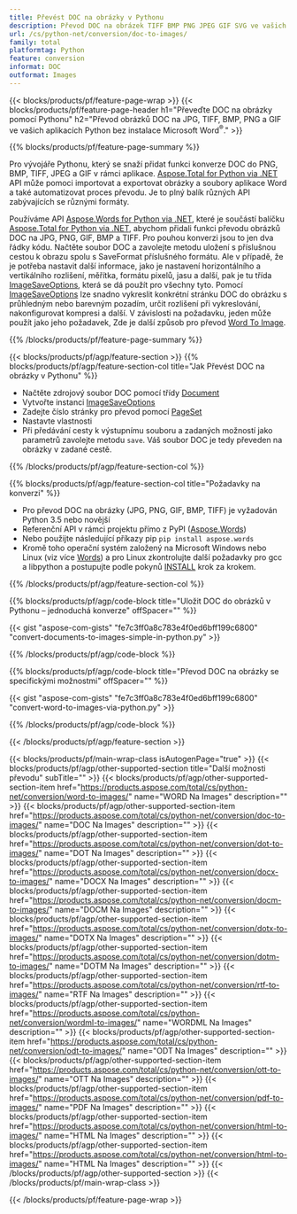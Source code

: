 ```yaml
---
title: Převést DOC na obrázky v Pythonu
description: Převod DOC na obrázek TIFF BMP PNG JPEG GIF SVG ve vašich aplikacích Python bez použití aplikace Microsoft Word 
url: /cs/python-net/conversion/doc-to-images/
family: total
platformtag: Python
feature: conversion
informat: DOC
outformat: Images
---
```

{{< blocks/products/pf/feature-page-wrap >}}
{{< blocks/products/pf/feature-page-header h1="Převeďte DOC na obrázky pomocí Pythonu" h2="Převod obrázků DOC na JPG, TIFF, BMP, PNG a GIF ve vašich aplikacích Python bez instalace Microsoft Word<sup>&reg;</sup>." >}}

{{% blocks/products/pf/feature-page-summary %}}

Pro vývojáře Pythonu, který se snaží přidat funkci konverze DOC do PNG, BMP, TIFF, JPEG a GIF v rámci aplikace. [Aspose.Total for Python via .NET](https://products.aspose.com/total/python-net/) API může pomoci importovat a exportovat obrázky a soubory aplikace Word a také automatizovat proces převodu. Je to plný balík různých API zabývajících se různými formáty. 

Používáme API [Aspose.Words for Python via .NET](https://products.aspose.com/words/python-net/), které je součástí balíčku [Aspose.Total for Python via .NET](https://products.aspose.com/total/python-net/), abychom přidali funkci převodu obrázků DOC na JPG, PNG, GIF, BMP a TIFF. Pro pouhou konverzi jsou to jen dva řádky kódu. Načtěte soubor DOC a zavolejte metodu uložení s příslušnou cestou k obrazu spolu s SaveFormat příslušného formátu. Ale v případě, že je potřeba nastavit další informace, jako je nastavení horizontálního a vertikálního rozlišení, měřítka, formátu pixelů, jasu a další, pak je tu třída [ImageSaveOptions](https://reference.aspose.com/words/python-net/aspose.words.saving/imagesaveoptions/), která se dá použít pro všechny tyto. Pomocí [ImageSaveOptions](https://reference.aspose.com/words/python-net/aspose.words.saving/imagesaveoptions/) lze snadno vykreslit konkrétní stránku DOC do obrázku s průhledným nebo barevným pozadím, určit rozlišení při vykreslování, nakonfigurovat kompresi a další. V závislosti na požadavku, jeden může použít jako jeho požadavek, Zde je další způsob pro převod [Word To Image](https://products.aspose.com/words/python-net/conversion/word-to-image/).

{{% /blocks/products/pf/feature-page-summary %}}

{{< blocks/products/pf/agp/feature-section >}}
{{% blocks/products/pf/agp/feature-section-col title="Jak Převést DOC na obrázky v Pythonu" %}}
- Načtěte zdrojový soubor DOC pomocí třídy [Document](https://reference.aspose.com/words/python-net/aspose.words/document/)
- Vytvořte instanci [ImageSaveOptions](https://reference.aspose.com/words/python-net/aspose.words.saving/imagesaveoptions/)
- Zadejte číslo stránky pro převod pomocí [PageSet](https://reference.aspose.com/words/python-net/aspose.words.saving/pageset/)
- Nastavte vlastnosti
- Při předávání cesty k výstupnímu souboru a zadaných možností jako parametrů zavolejte metodu `save`. Váš soubor DOC je tedy převeden na obrázky v zadané cestě.

{{% /blocks/products/pf/agp/feature-section-col %}}

{{% blocks/products/pf/agp/feature-section-col title="Požadavky na konverzi" %}}

- Pro převod DOC na obrázky (JPG, PNG, GIF, BMP, TIFF) je vyžadován Python 3.5 nebo novější
- Referenční API v rámci projektu přímo z PyPI ([Aspose.Words](https://pypi.org/project/aspose-words/))
- Nebo použijte následující příkazy pip ```pip install aspose.words```
- Kromě toho operační systém založený na Microsoft Windows nebo Linux (viz více [Words](https://docs.aspose.com/words/python-net/system-requirements/)) a pro Linux zkontrolujte další požadavky pro gcc a libpython a postupujte podle pokynů [INSTALL](https://docs.aspose.com/words/python-net/installation/) krok za krokem.
 

{{% /blocks/products/pf/agp/feature-section-col %}}

{{% blocks/products/pf/agp/code-block title="Uložit DOC do obrázků v Pythonu – jednoduchá konverze" offSpacer="" %}}

{{< gist "aspose-com-gists" "fe7c3ff0a8c783e4f0ed6bff199c6800" "convert-documents-to-images-simple-in-python.py" >}}

{{% /blocks/products/pf/agp/code-block %}}

{{% blocks/products/pf/agp/code-block title="Převod DOC na obrázky se specifickými možnostmi" offSpacer="" %}}

{{< gist "aspose-com-gists" "fe7c3ff0a8c783e4f0ed6bff199c6800" "convert-word-to-images-via-python.py" >}}

{{% /blocks/products/pf/agp/code-block %}}

{{< /blocks/products/pf/agp/feature-section >}}

{{< blocks/products/pf/main-wrap-class isAutogenPage="true" >}}
{{< blocks/products/pf/agp/other-supported-section title="Další možnosti převodu" subTitle="" >}}
{{< blocks/products/pf/agp/other-supported-section-item href="https://products.aspose.com/total/cs/python-net/conversion/word-to-images/" name="WORD Na Images" description="" >}}
{{< blocks/products/pf/agp/other-supported-section-item href="https://products.aspose.com/total/cs/python-net/conversion/doc-to-images/" name="DOC Na Images" description="" >}}
{{< blocks/products/pf/agp/other-supported-section-item href="https://products.aspose.com/total/cs/python-net/conversion/dot-to-images/" name="DOT Na Images" description="" >}}
{{< blocks/products/pf/agp/other-supported-section-item href="https://products.aspose.com/total/cs/python-net/conversion/docx-to-images/" name="DOCX Na Images" description="" >}}
{{< blocks/products/pf/agp/other-supported-section-item href="https://products.aspose.com/total/cs/python-net/conversion/docm-to-images/" name="DOCM Na Images" description="" >}}
{{< blocks/products/pf/agp/other-supported-section-item href="https://products.aspose.com/total/cs/python-net/conversion/dotx-to-images/" name="DOTX Na Images" description="" >}}
{{< blocks/products/pf/agp/other-supported-section-item href="https://products.aspose.com/total/cs/python-net/conversion/dotm-to-images/" name="DOTM Na Images" description="" >}}
{{< blocks/products/pf/agp/other-supported-section-item href="https://products.aspose.com/total/cs/python-net/conversion/rtf-to-images/" name="RTF Na Images" description="" >}}
{{< blocks/products/pf/agp/other-supported-section-item href="https://products.aspose.com/total/cs/python-net/conversion/wordml-to-images/" name="WORDML Na Images" description="" >}}
{{< blocks/products/pf/agp/other-supported-section-item href="https://products.aspose.com/total/cs/python-net/conversion/odt-to-images/" name="ODT Na Images" description="" >}}
{{< blocks/products/pf/agp/other-supported-section-item href="https://products.aspose.com/total/cs/python-net/conversion/ott-to-images/" name="OTT Na Images" description="" >}}
{{< blocks/products/pf/agp/other-supported-section-item href="https://products.aspose.com/total/cs/python-net/conversion/pdf-to-images/" name="PDF Na Images" description="" >}}
{{< blocks/products/pf/agp/other-supported-section-item href="https://products.aspose.com/total/cs/python-net/conversion/html-to-images/" name="HTML Na Images" description="" >}}
{{< blocks/products/pf/agp/other-supported-section-item href="https://products.aspose.com/total/cs/python-net/conversion/html-to-images/" name="HTML Na Images" description="" >}}
{{< /blocks/products/pf/agp/other-supported-section >}}
{{< /blocks/products/pf/main-wrap-class >}}

{{< /blocks/products/pf/feature-page-wrap >}}